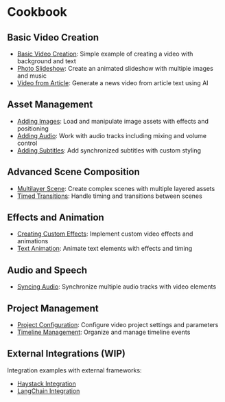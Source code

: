 # Cookbook

## Basic Video Creation

- [Basic Video Creation](basic-video.md): Simple example of creating a video with background and text
- [Photo Slideshow](slide-show.md): Create an animated slideshow with multiple images and music
- [Video from Article](video-from-article.md): Generate a news video from article text using AI

## Asset Management

- [Adding Images](adding-images.md): Load and manipulate image assets with effects and positioning
- [Adding Audio](adding-audio.md): Work with audio tracks including mixing and volume control
- [Adding Subtitles](adding-subtitles.md): Add synchronized subtitles with custom styling

## Advanced Scene Composition

- [Multilayer Scene](multilayer-scene.md): Create complex scenes with multiple layered assets
- [Timed Transitions](timed-transition.md): Handle timing and transitions between scenes

## Effects and Animation

- [Creating Custom Effects](creating-custom-effects.md): Implement custom video effects and animations
- [Text Animation](text-animation.md): Animate text elements with effects and timing

## Audio and Speech

- [Syncing Audio](syncing-audio.md): Synchronize multiple audio tracks with video elements

## Project Management

- [Project Configuration](project-config.md): Configure video project settings and parameters
- [Timeline Management](timeline-management.md): Organize and manage timeline events

## External Integrations (WIP)

Integration examples with external frameworks:

- [Haystack Integration](../integrations/frameworks/haystack.md)
- [LangChain Integration](../integrations/frameworks/langchain.md)
